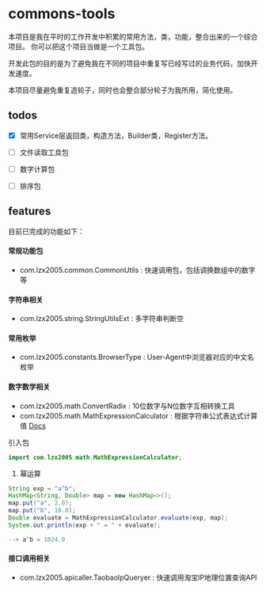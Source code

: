 # commons-tools

本项目是我在平时的工作开发中积累的常用方法，类，功能，整合出来的一个综合项目。
你可以把这个项目当做是一个工具包。

开发此包的目的是为了避免我在不同的项目中重复写已经写过的业务代码，加快开发速度。

本项目尽量避免重复造轮子，同时也会整合部分轮子为我所用，简化使用。


## todos

- [X] 常用Service层返回类，构造方法，Builder类，Register方法。

- [ ] 文件读取工具包

- [ ] 数字计算包

- [ ] 排序包

## features

目前已完成的功能如下：

#### 常规功能包
- com.lzx2005.common.CommonUtils : 快速调用包，包括调换数组中的数字等

#### 字符串相关
- com.lzx2005.string.StringUtilsExt : 多字符串判断空

#### 常用枚举
- com.lzx2005.constants.BrowserType : User-Agent中浏览器对应的中文名枚举

#### 数字数学相关
- com.lzx2005.math.ConvertRadix : 10位数字与N位数字互相转换工具
- com.lzx2005.math.MathExpressionCalculator : 根据字符串公式表达式计算值 [Docs](https://github.com/lzx2005/commons-tools/blob/master/docs/MathExpressionCalculator.md)

引入包
```java
import com.lzx2005.math.MathExpressionCalculator;
```

1. 幂运算

```java
String exp = "a^b";
HashMap<String, Double> map = new HashMap<>();
map.put("a", 2.0);
map.put("b", 10.0);
Double evaluate = MathExpressionCalculator.evaluate(exp, map);
System.out.println(exp + " = " + evaluate);

--> a^b = 1024.0
```

#### 接口调用相关
- com.lzx2005.apicaller.TaobaoIpQueryer : 快速调用淘宝IP地理位置查询API
